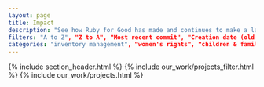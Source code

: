```yaml
---
layout: page
title: Impact
description: "See how Ruby for Good has made and continues to make a lasting impact on the global community."
filters: "A to Z", "Z to A", "Most recent commit", "Creation date (old to new)", "Creation date (new to old)"
categories: "inventory management", "women's rights", "children & families", "advocacy", "conservation", "domestic violence", "extinction prevention", "community building", "foster care", "youth issues"
---
```


{% include section_header.html %}
{% include our_work/projects_filter.html %}
{% include our_work/projects.html %}
